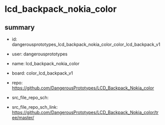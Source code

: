 # lcd_backpack_nokia_color
 
## summary 
* id: dangerousprototypes_lcd_backpack_nokia_color_color_lcd_backpack_v1
* user: dangerousprototypes
* name: lcd_backpack_nokia_color
* board: color_lcd_backpack_v1
* repo: https://github.com/DangerousPrototypes/LCD_Backpack_Nokia_color



* src_file_repo_sch: 
* src_file_repo_sch_link: https://github.com/DangerousPrototypes/LCD_Backpack_Nokia_color/tree/master/






